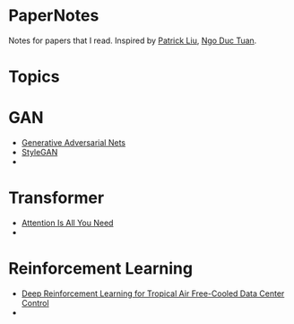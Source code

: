 # PaperNotes
Notes for papers that I read. Inspired by [Patrick Liu](https://github.com/patrick-llgc/Learning-Deep-Learning), [Ngo Duc Tuan](https://github.com/ngoductuanlhp/PaperNotes).
# Topics
# GAN
* [Generative Adversarial Nets](https://arxiv.org/abs/1406.2661)
* [StyleGAN](https://arxiv.org/abs/1812.04948)
*
# Transformer
* [Attention Is All You Need](https://arxiv.org/abs/1706.03762)
*
# Reinforcement Learning
* [Deep Reinforcement Learning for Tropical Air Free-Cooled Data Center Control](https://arxiv.org/abs/2012.06834)
* 
